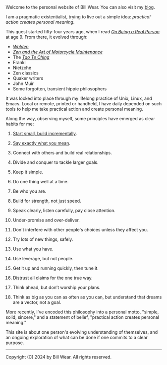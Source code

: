 Welcome to the personal website of Bill Wear.  You can also visit my [blog](https://williamwear.blogspot.com/).

I am a pragmatic existentialist, trying to live out a simple idea: *practical action creates personal meaning*. 

This quest started fifty-four years ago, when I read *[On Being a Real Person](https://www.goodreads.com/book/show/1572133.On_Being_a_Real_Person)* at age 9. From there, it evolved through:

 * *[Walden](https://www.goodreads.com/book/show/16902.Walden?ref=nav_sb_ss_1_6)*
* *[Zen and the Art of Motorcycle Maintenance](https://www.goodreads.com/book/show/629.Zen_and_the_Art_of_Motorcycle_Maintenance?ref=nav_sb_ss_1_3)*
* The *[Tao Te Ching](https://www.goodreads.com/book/show/67896.Tao_Te_Ching?ref=nav_sb_ss_1_7)*
* Frankl
* Nietzche
* Zen classics
* Quaker writers
* John Muir
* Some forgotten, transient hippie philosophers

It was locked into place through my lifelong practice of Unix, Linux, and Emacs.  Local or remote, printed or handheld, I have daily depended on such tools to help me take practical action and create personal meaning.

Along the way, observing myself, some principles have emerged as clear habits for me:

1. [Start small, build incrementally](kaizen.md). 

2. [Say exactly what you mean](truth.md).

3. Connect with others and build real relationships.

4. Divide and conquer to tackle larger goals.

5. Keep it simple.

6. Do one thing well at a time.

7. Be who you are.

8. Build for strength, not just speed.

9. Speak clearly, listen carefully, pay close attention.

10. Under-promise and over-deliver.

11. Don't interfere with other people's choices unless they affect you.

12. Try lots of new things, safely.

13. Use what you have.

14. Use leverage, but not people.

15. Get it up and running quickly, then tune it.

16. Distrust all claims for the one true way.

17. Think ahead, but don’t worship your plans.

18. Think as big as you can as often as you can, but understand that dreams are a vector, not a goal.

More recently, I've encoded this philosophy into a personal motto, "simple, solid, sincere," and a statement of belief, "practical action creates personal meaning."

This site is about one person's evolving understanding of themselves, and an ongoing exploration of what can be done if one commits to a clear purpose. 

-----

Copyright (C) 2024 by Bill Wear. All rights reserved.
